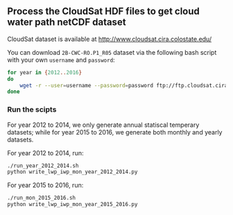 ## Process the CloudSat HDF files to get cloud water path netCDF dataset

CloudSat dataset is available at http://www.cloudsat.cira.colostate.edu/

You can download `2B-CWC-RO.P1_R05` dataset via the following bash script with your own `username` and `password`:
```bash
for year in {2012..2016}
do
    wget -r --user=username --password=password ftp://ftp.cloudsat.cira.colostate.edu//2B-CWC-RO.P1_R05/$year
done
```

### Run the scipts

For year 2012 to 2014, we only generate annual statiscal temperary datasets; while for year 2015 to 2016, we generate both monthly and yearly datasets.

For year 2012 to 2014, run:
```bash
./run_year_2012_2014.sh
python write_lwp_iwp_mon_year_2012_2014.py
```

For year 2015 to 2016, run:
```bash
./run_mon_2015_2016.sh
python write_lwp_iwp_mon_year_2015_2016.py
```

